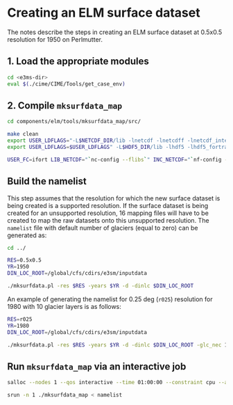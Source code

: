 # Creating an ELM surface dataset

The notes describe the steps in creating an ELM surface dataset at 0.5x0.5 resolution for 1950 on Perlmutter.

## 1. Load the appropriate modules

```bash
cd <e3ms-dir>
eval $(./cime/CIME/Tools/get_case_env)
```

## 2. Compile `mksurfdata_map`

```bash
cd components/elm/tools/mksurfdata_map/src/

make clean
export USER_LDFLAGS="-L$NETCDF_DIR/lib -lnetcdf -lnetcdff -lnetcdf_intel"
export USER_LDFLAGS=$USER_LDFLAGS" -L$HDF5_DIR/lib -lhdf5 -lhdf5_fortran -lhdf5_hl_intel -lhdf5hl_fortran_intel"

USER_FC=ifort LIB_NETCDF="`nc-config --flibs`" INC_NETCDF="`nf-config --includedir`" make VERBOSE=1
```

## Build the namelist

This step assumes that the resolution for which the new surface dataset is being created is a supported resolution.
If the surface dataset is being created for an unsupported resolution, 16 mapping files will have to be created to map the raw datasets
onto this unsupported resolution. The `namelist` file with default number of glaciers (equal to zero) can be generated as:

```bash
cd ../

RES=0.5x0.5
YR=1950
DIN_LOC_ROOT=/global/cfs/cdirs/e3sm/inputdata

./mksurfdata.pl -res $RES -years $YR -d -dinlc $DIN_LOC_ROOT
```

An example of generating the namelist for 0.25 deg (`r025`) resolution for 1980 with 10 glacier layers is as follows:

```bash
RES=r025
YR=1980
DIN_LOC_ROOT=/global/cfs/cdirs/e3sm/inputdata

./mksurfdata.pl -res $RES -years $YR -d -dinlc $DIN_LOC_ROOT -glc_nec 10
```

## Run `mksurfdata_map` via an interactive job

```bash
salloc --nodes 1 --qos interactive --time 01:00:00 --constraint cpu --account e3sm

srun -n 1 ./mksurfdata_map < namelist
```
